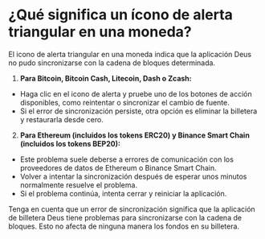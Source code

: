 # ¿Qué significa un ícono de alerta triangular en una moneda?

El icono de alerta triangular en una moneda indica que la aplicación Deus no pudo sincronizarse con la cadena de bloques determinada.

1. **Para Bitcoin, Bitcoin Cash, Litecoin, Dash o Zcash:**
 - Haga clic en el icono de alerta y pruebe uno de los botones de acción disponibles, como reintentar o sincronizar el cambio de fuente.
 - Si el error de sincronización persiste, otra opción es eliminar la billetera y restaurarla desde cero.

2. **Para Ethereum (incluidos los tokens ERC20) y Binance Smart Chain (incluidos los tokens BEP20):**
 - Este problema suele deberse a errores de comunicación con los proveedores de datos de Ethereum o Binance Smart Chain.
 - Volver a intentar la sincronización después de esperar unos minutos normalmente resuelve el problema.
 - Si el problema continúa, intenta cerrar y reiniciar la aplicación.

Tenga en cuenta que un error de sincronización significa que la aplicación de billetera Deus tiene problemas para sincronizarse con la cadena de bloques. Esto no afecta de ninguna manera los fondos en su billetera.